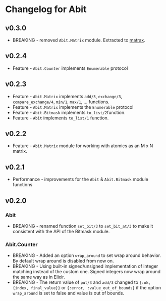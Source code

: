 # Changelog for Abit

## v0.3.0
  * BREAKING - removed `Abit.Matrix` module. Extracted to [matrax](https://hex.pm/packages/matrax).

## v0.2.4
  * Feature - `Abit.Counter` implements `Enumerable` protocol

## v0.2.3
  * Feature - `Abit.Matrix` implements `add/3`, `exchange/3`, `compare_exchange/4`, `min/1`, `max/1`, ... functions.
  * Feature - `Abit.Matrix` implements the `Enumerable` protocol
  * Feature - `Abit.Bitmask` implements `to_list/2`function.
  * Feature - `Abit` implements `to_list/1` function.

## v0.2.2
  * Feature - `Abit.Matrix` module for working with atomics as an M x N matrix.

## v0.2.1
  * Performance - improvements for the `Abit` & `Abit.Bitmask` module functions

## v0.2.0

### Abit
  * BREAKING - renamed function `set_bit/3` to `set_bit_at/3` to make it consistent with the API of the Bitmask module.

### Abit.Counter
  * BREAKING - Added an option `wrap_around` to set wrap around behavior. By default wrap around is disabled from now on.
  * BREAKING - Using built-in signed/unsigned implementation of integer matching instead of the custom one. Signed integers now wrap around the same way as in Elixir.
  * BREAKING - The return value of `put/3` and `add/3` changed to `{:ok, {index, final_value}}` or `{:error, :value_out_of_bounds}` if the option `wrap_around` is set to false and value is out of bounds.

